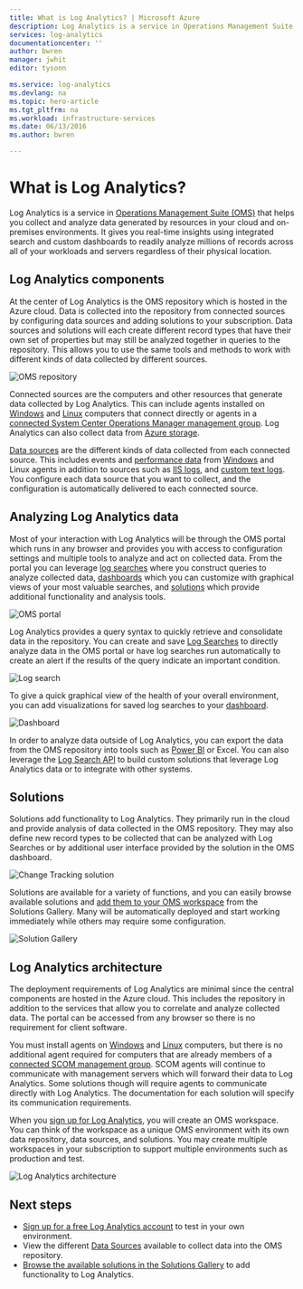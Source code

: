 ```yaml
---
title: What is Log Analytics? | Microsoft Azure
description: Log Analytics is a service in Operations Management Suite (OMS) that helps you collect and analyze operational data generated by resources in your cloud and on-premises environment.  This article provides a brief overview of the different components of Log Analytics and links to detailed content.
services: log-analytics
documentationcenter: ''
author: bwren
manager: jwhit
editor: tysonn

ms.service: log-analytics
ms.devlang: na
ms.topic: hero-article
ms.tgt_pltfrm: na
ms.workload: infrastructure-services
ms.date: 06/13/2016
ms.author: bwren

---
```

# What is Log Analytics?
Log Analytics is a service in [Operations Management Suite \(OMS\)](http://azure.microsoft.com/documentation/suites/operations-management-suite/) that helps you collect and analyze data generated by resources in your cloud and on-premises environments. It gives you real-time insights using integrated search and custom dashboards to readily analyze millions of records across all of your workloads and servers regardless of their physical location.

## Log Analytics components
At the center of Log Analytics is the OMS repository which is hosted in the Azure cloud.  Data is collected into the repository from connected sources by configuring data sources and adding solutions to your subscription.  Data sources and solutions will each create different record types that have their own set of properties but may still be analyzed together in queries to the repository.  This allows you to use the same tools and methods to work with different kinds of data collected by different sources.

![OMS repository](media/log-analytics-overview/overview.png)

Connected sources are the computers and other resources that generate data collected by Log Analytics.  This can include agents installed on [Windows](log-analytics-windows-agents.md) and [Linux](log-analytics-linux-agents.md) computers that connect directly or agents in a [connected System Center Operations Manager management group](log-analytics-om-agents.md).  Log Analytics can also collect data from [Azure storage](log-analytics-azure-storage.md).

[Data sources](log-analytics-data-sources.md) are the different kinds of data collected from each connected source.  This includes events and [performance data](log-analytics-data-sources-performance-counters.md) from [Windows](log-analytics-data-sources-windows-events.md) and Linux agents in addition to sources such as [IIS logs](log-analytics-data-sources-iis-logs.md), and [custom text logs](log-analytics-data-sources-custom-logs.md).  You configure each data source that you want to collect, and the configuration is automatically delivered to each connected source.

## Analyzing Log Analytics data
Most of your interaction with Log Analytics will be through the OMS portal which runs in any browser and provides you with access to configuration settings and multiple tools to analyze and act on collected data.  From the portal you can leverage [log searches](log-analytics-log-searches.md) where you construct queries to analyze collected data, [dashboards](log-analytics-dashboards.md) which you can customize with graphical views of your most valuable searches, and [solutions](log-analytics-add-solutions.md) which provide additional functionality and analysis tools.

![OMS portal](media/log-analytics-overview/portal.png)

Log Analytics provides a query syntax to quickly retrieve and consolidate data in the repository.  You can create and save [Log Searches](log-analytics-log-searches.md) to directly analyze data in the OMS portal or have log searches run automatically to create an alert if the results of the query indicate an important condition.

![Log search](media/log-analytics-overview/log-search.png)

To give a quick graphical view of the health of your overall environment, you can add visualizations for saved log searches to your [dashboard](log-analytics-dashboards.md).   

![Dashboard](media/log-analytics-overview/dashboard.png)

In order to analyze data outside of Log Analytics, you can export the data from the OMS repository into tools such as [Power BI](log-analytics-powerbi.md) or Excel.  You can also leverage the [Log Search API](log-analytics-log-search-api.md) to build custom solutions that leverage Log Analytics data or to integrate with other systems.

## Solutions
Solutions add functionality to Log Analytics.  They primarily run in the cloud and provide analysis of data collected in the OMS repository. They may also define new record types to be collected that can be analyzed with Log Searches or by additional user interface provided by the solution in the OMS dashboard.  

![Change Tracking solution](media/log-analytics-overview/change-tracking.png)

Solutions are available for a variety of functions, and you can easily browse available solutions and [add them to your OMS workspace](log-analytics-add-solutions.md) from the Solutions Gallery.  Many will be automatically deployed and start working immediately while others may require some configuration.

![Solution Gallery](media/log-analytics-overview/solution-gallery.png)

## Log Analytics architecture
The deployment requirements of Log Analytics are minimal since the central components are hosted in the Azure cloud.  This includes the repository in addition to the services that allow you to correlate and analyze collected data.  The portal can be accessed from any browser so there is no requirement for client software.

You must install agents on [Windows](log-analytics-windows-agents.md) and [Linux](log-analytics-linux-agents.md) computers, but there is no additional agent required for computers that are already members of a [connected SCOM management group](log-analytics-om-agents.md).  SCOM agents will continue to communicate with management servers which will forward their data to Log Analytics.  Some solutions though will require agents to communicate directly with Log Analytics.  The documentation for each solution will specify its communication requirements.

When you [sign up for Log Analytics](log-analytics-get-started.md), you will create an OMS workspace.  You can think of the workspace as a unique OMS environment with its own data repository, data sources, and solutions. You may create multiple workspaces in your subscription to support multiple environments such as production and test.

![Log Analytics architecture](media/log-analytics-overview/architecture.png)

## Next steps
* [Sign up for a free Log Analytics account](log-analytics-get-started.md) to test in your own environment.
* View the different [Data Sources](log-analytics-data-sources.md) available to collect data into the OMS repository.
* [Browse the available solutions in the Solutions Gallery](log-analytics-add-solutions.md) to add functionality to Log Analytics.

